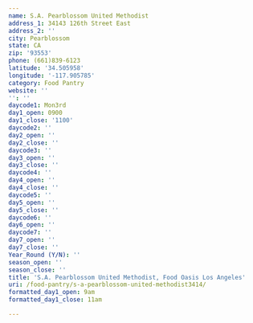 ```yaml
---
name: S.A. Pearblossom United Methodist
address_1: 34143 126th Street East
address_2: ''
city: Pearblossom
state: CA
zip: '93553'
phone: (661)839-6123
latitude: '34.505958'
longitude: '-117.905785'
category: Food Pantry
website: ''
'': ''
daycode1: Mon3rd
day1_open: 0900
day1_close: '1100'
daycode2: ''
day2_open: ''
day2_close: ''
daycode3: ''
day3_open: ''
day3_close: ''
daycode4: ''
day4_open: ''
day4_close: ''
daycode5: ''
day5_open: ''
day5_close: ''
daycode6: ''
day6_open: ''
daycode7: ''
day7_open: ''
day7_close: ''
Year_Round (Y/N): ''
season_open: ''
season_close: ''
title: 'S.A. Pearblossom United Methodist, Food Oasis Los Angeles'
uri: /food-pantry/s-a-pearblossom-united-methodist3414/
formatted_day1_open: 9am
formatted_day1_close: 11am

---
```


